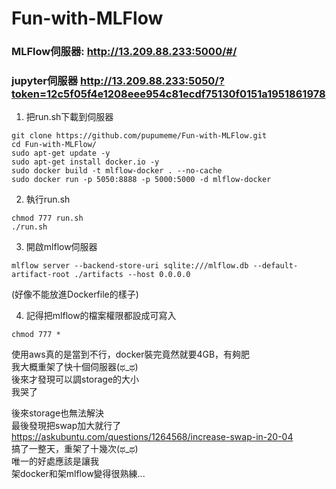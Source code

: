 # Fun-with-MLFlow
### MLFlow伺服器: http://13.209.88.233:5000/#/
### jupyter伺服器 http://13.209.88.233:5050/?token=12c5f05f4e1208eee954c81ecdf75130f0151a1951861978

1. 把run.sh下載到伺服器
```
git clone https://github.com/pupumeme/Fun-with-MLFlow.git
cd Fun-with-MLFlow/
sudo apt-get update -y 
sudo apt-get install docker.io -y 
sudo docker build -t mlflow-docker . --no-cache
sudo docker run -p 5050:8888 -p 5000:5000 -d mlflow-docker
```

2. 執行run.sh
```
chmod 777 run.sh
./run.sh
```

3. 開啟mlflow伺服器
```
mlflow server --backend-store-uri sqlite:///mlflow.db --default-artifact-root ./artifacts --host 0.0.0.0
```
(好像不能放進Dockerfile的樣子)


4. 記得把mlflow的檔案權限都設成可寫入
```
chmod 777 *
```


使用aws真的是當到不行，docker裝完竟然就要4GB，有夠肥  
我大概重架了快十個伺服器(ಥ_ಥ)  
後來才發現可以調storage的大小  
我哭了  

後來storage也無法解決  
最後發現把swap加大就行了  
https://askubuntu.com/questions/1264568/increase-swap-in-20-04  
搞了一整天，重架了十幾次(ಥ_ಥ)  
唯一的好處應該是讓我  
架docker和架mlflow變得很熟練...  
